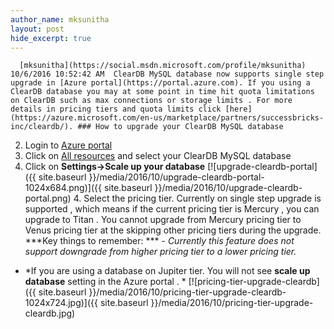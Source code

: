 ```yaml
---
author_name: mksunitha
layout: post
hide_excerpt: true
---
```

      [mksunitha](https://social.msdn.microsoft.com/profile/mksunitha)  10/6/2016 10:52:42 AM  ClearDB MySQL database now supports single step upgrade in [Azure portal](https://portal.azure.com). If you using a ClearDB database you may at some point in time hit quota limitations on ClearDB such as max connections or storage limits . For more details in pricing tiers and quota limits click [here](https://azure.microsoft.com/en-us/marketplace/partners/successbricks-inc/cleardb/). ### How to upgrade your ClearDB MySQL database

  2. Login to [Azure portal](https://portal.azure.com)
 4. Click on [All resources](https://portal.azure.com/?feature.customportal=false#blade/HubsExtension/Resources/resourceType/Microsoft.Resources%2Fresources) and select your ClearDB MySQL database
 6. Click on **Settings->Scale up your database**
  [![upgrade-cleardb-portal]({{ site.baseurl }}/media/2016/10/upgrade-cleardb-portal-1024x684.png)]({{ site.baseurl }}/media/2016/10/upgrade-cleardb-portal.png) 4. Select the pricing tier. Currently on single step upgrade is supported , which means if the current pricing tier is Mercury , you can upgrade to Titan . You cannot upgrade from Mercury pricing tier to Venus pricing tier at the skipping other pricing tiers during the upgrade.  ***Key things to remember: ***  - *Currently this feature does not support downgrade from higher pricing tier to a lower pricing tier.*
 - *If you are using a database on Jupiter tier. You will not see **scale up database** setting in the Azure portal . *
   [![pricing-tier-upgrade-cleardb]({{ site.baseurl }}/media/2016/10/pricing-tier-upgrade-cleardb-1024x724.jpg)]({{ site.baseurl }}/media/2016/10/pricing-tier-upgrade-cleardb.jpg)      